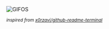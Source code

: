 <div align="justify">
<picture>
    <source media="(prefers-color-scheme: dark)" srcset="https://i.ibb.co/TDGjmx09/output-gif.gif">
    <source media="(prefers-color-scheme: light)" srcset="https://i.ibb.co/TDGjmx09/output-gif.gif">
    <img alt="GIFOS" src="https://i.ibb.co/TDGjmx09/output-gif.gif">
</picture>

<sub><i>inspired from [x0rzavi/github-readme-terminal](https://github.com/x0rzavi/github-readme-terminal)</i></sub>

</div>

<!-- Image deletion URL: https://ibb.co/cK9fDS84/9158f2a8e29e1f41e5a77b95195ac3c1 -->